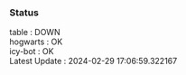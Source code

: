 ### Status


table : DOWN  
hogwarts : OK  
icy-bot : OK  
Latest Update : 2024-02-29 17:06:59.322167
